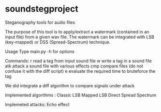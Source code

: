 # soundstegproject
Steganography tools for audio files

The purpose of this tool is to apply/extract a watermark (contained in an input file) from a given wav file. The watermark can be integrated with LSB (key-mapped) or DSS (Spread-Spectrum) technique.

Usage
Type main.py -h for options

Commands: 
r read a tag from input sound file
w write a tag in a sound file
atk attack a sound file with various effects
cmp compare files (do not confuse it with the diff script)
e evaluate the required time to bruteforce the tag


We did integrate a diff algorithm to compare signals under attack

Implemented algorithms :
Classic LSB
Mapped LSB
Direct Spread Spectrum

Implemeted attacks:
Echo effect